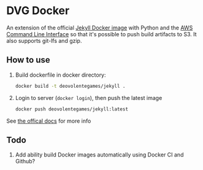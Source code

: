 # DVG Docker

An extension of the official [Jekyll Docker image][jekyll-image] with Python and
the [AWS Command Line Interface][awscli] so that it's possible to push build
artifacts to S3. It also supports git-lfs and gzip.

## How to use

1. Build dockerfile in docker directory:
    ```sh
    docker build -t deovolentegames/jekyll .
    ```
1. Login to server (`docker login`), then push the latest image
    ```sh
    docker push deovolentegames/jekyll:latest
    ```

See [the offical docs][docker-docs-share] for more info

## Todo

1. Add ability build Docker images automatically using Docker CI and Github?

[jekyll-image]: https://hub.docker.com/r/jekyll/jekyll/
[awscli]: https://aws.amazon.com/cli/
[docker-docs-share]: https://docs.docker.com/get-started/part2/#share-your-image

